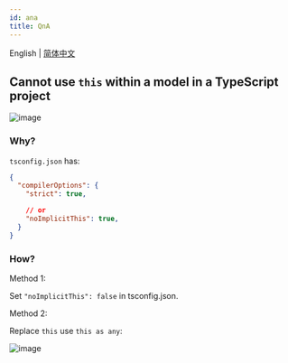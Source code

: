```yaml
---
id: ana
title: QnA
---
```


English | [简体中文](./qna.zh-CN.md)

## Cannot use `this` within a model in a TypeScript project

![image](https://user-images.githubusercontent.com/4392234/85498836-09024900-b613-11ea-9150-8287b4455e92.png)

### Why?

`tsconfig.json` has:

```json
{
  "compilerOptions": {
    "strict": true,

    // or
    "noImplicitThis": true,
  }
}
```

### How?

Method 1:

Set `"noImplicitThis": false` in tsconfig.json.

Method 2:

Replace `this` use `this as any`:

![image](https://user-images.githubusercontent.com/4392234/85499976-318b4280-b615-11ea-9be4-e7f9a79a8463.png)


